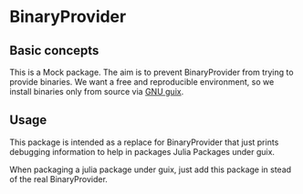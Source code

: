 # BinaryProvider

## Basic concepts

This is a Mock package. The aim is to prevent BinaryProvider from
trying to provide binaries. We want a free and reproducible
environment, so we install binaries only from source via [GNU guix](http://guix.gnu.org/).

## Usage

This package is intended as a replace for BinaryProvider that just
prints debugging information to help in packages Julia Packages under guix.

When packaging a julia package under guix, just add this package in
stead of the real BinaryProvider.

